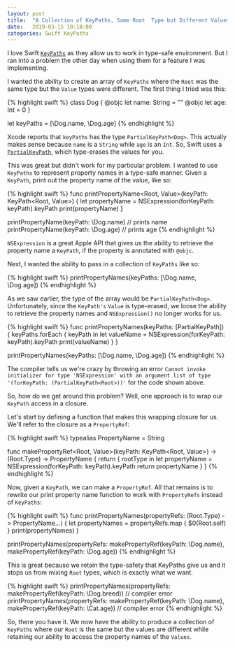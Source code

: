 ```yaml
---
layout: post
title:  "A Collection of KeyPaths, Same Root  Type but Different Values"
date:   2019-03-15 10:18:00
categories: Swift KeyPaths
---
```


I love Swift [`KeyPaths`](https://developer.apple.com/documentation/swift/keypath) as they allow us to work in type-safe environment. But I ran into a problem the other day when using them for a feature I was implementing.

I wanted the ability to create an array of `KeyPaths` where the `Root` was the same type but the `Value` types were different. The first thing I tried was this:

{% highlight swift %}
class Dog {
    @objc let name: String = ""
    @objc let age: Int = 0
}

let keyPaths = [\Dog.name, \Dog.age]
{% endhighlight %}

Xcode reports that `keyPaths` has the type `PartialKeyPath<Dog>`. This actually makes sense because `name` is a `String` while `age` is an `Int`. So, Swift uses a [`PartialKeyPath`](https://developer.apple.com/documentation/swift/partialkeypath), which type-erases the values for you.

This was great but didn't work for my particular problem. I wanted to use `KeyPaths` to represent property names in a type-safe manner. Given a `KeyPath`, print out the property name of the value, like so:

{% highlight swift %}
func printPropertyName<Root, Value>(keyPath: KeyPath<Root, Value>) {
    let propertyName = NSExpression(forKeyPath: keyPath).keyPath
    print(propertyName)
}

printPropertyName(keyPath: \Dog.name) // prints name
printPropertyName(keyPath: \Dog.age) // prints age
{% endhighlight %}

`NSExpression` is a great Apple API that gives us the ability to retrieve the property name a `KeyPath`, if the property is annotated with `@objc`.

Next, I wanted the ability to pass in a collection of `KeyPaths` like so:

{% highlight swift %}
printPropertyNames(keyPaths: [\Dog.name, \Dog.age])
{% endhighlight %}

As we saw earlier, the type of the array would be `PartialKeyPath<Dog>`. Unfortunately, since the `KeyPath's` `Value` is type-erased, we loose the ability to retrieve the property names and `NSExpression()` no longer works for us.

{% highlight swift %}
func printPropertyNames<Root>(keyPaths: [PartialKeyPath<Root>]) {
    keyPaths.forEach { keyPath in
        let valueName = NSExpression(forKeyPath: keyPath).keyPath
        print(valueName)
    }
}

printPropertyNames(keyPaths: [\Dog.name, \Dog.age])
{% endhighlight %}

The compiler tells us we're crazy by throwing an error `Cannot invoke initializer for type 'NSExpression' with an argument list of type '(forKeyPath: (PartialKeyPath<Root>))'` for the code shown above.

So, how do we get around this problem? Well, one approach is to wrap our `KeyPath` access in a closure.

Let's start by defining a function that makes this wrapping closure for us. We'll refer to the closure as a `PropertyRef`:

{% highlight swift %}
typealias PropertyName = String

func makePropertyRef<Root, Value>(keyPath: KeyPath<Root, Value>) -> (Root.Type) -> PropertyName {
    return { rootType in
        let propertyName = NSExpression(forKeyPath: keyPath).keyPath
        return propertyName
    }
}
{% endhighlight %}

Now, given a `KeyPath`, we can make a `PropertyRef`. All that remains is to rewrite our print property name function to work with `PropertyRefs` instead of `KeyPaths`:

{% highlight swift %}
func printPropertyNames<Root>(propertyRefs: (Root.Type) -> PropertyName...) {
    let propertyNames = propertyRefs.map { $0(Root.self) }
    print(propertyNames)
}

printPropertyNames(propertyRefs: makePropertyRef(keyPath: \Dog.name), makePropertyRef(keyPath: \Dog.age))
{% endhighlight %}

This is great because we retain the type-safety that KeyPaths give us and it stops us from mixing `Root` types, which is exactly what we want.

{% highlight swift %}
printPropertyNames(propertyRefs: makePropertyRef(keyPath: \Dog.breed)) // compiler error
printPropertyNames(propertyRefs: makePropertyRef(keyPath: \Dog.name), makePropertyRef(keyPath: \Cat.age)) // compiler error
{% endhighlight %}

So, there you have it. We now have the ability to produce a collection of `KeyPaths` where our `Root` is the same but the values are different while retaining our ability to access the property names of the `Values`.
